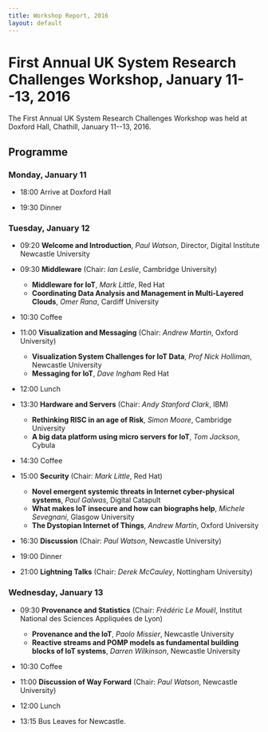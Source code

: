 ```yaml
---
title: Workshop Report, 2016
layout: default
---
```


# First Annual UK System Research Challenges Workshop, January 11--13, 2016

The First Annual UK System Research Challenges Workshop was held at Doxford
Hall, Chathill, January 11--13, 2016.

## Programme

### Monday, January 11

  * 18:00 Arrive at Doxford Hall

  * 19:30 Dinner

### Tuesday, January 12

  * 09:20 **Welcome and Introduction**, _Paul Watson_, Director, Digital Institute Newcastle University

  * 09:30 **Middleware** (Chair: _Ian Leslie_, Cambridge University)
    * **Middleware for IoT**, _Mark Little_, Red Hat
    * **Coordinating Data Analysis and Management in Multi-Layered Clouds**, _Omer Rana_, Cardiff University

  * 10:30	Coffee

  * 11:00 **Visualization and Messaging** (Chair: _Andrew Martin_, Oxford University)
    * **Visualization System Challenges for IoT Data**, _Prof Nick Holliman_, Newcastle University
    * **Messaging for IoT**, _Dave Ingham_ Red Hat

  * 12:00 Lunch

  * 13:30 **Hardware and Servers** (Chair: _Andy Stanford Clark_, IBM)
    * **Rethinking RISC in an age of Risk**, _Simon Moore_, Cambridge University
    * **A big data platform using micro servers for IoT**, _Tom Jackson_, Cybula

  * 14:30 Coffee

  * 15:00 **Security** (Chair: _Mark Little_, Red Hat)
    * **Novel emergent systemic threats in Internet cyber-physical systems**, _Paul Galwas_, Digital Catapult
    * **What makes IoT insecure and how can biographs help**, _Michele Sevegnani_, Glasgow University
    * **The Dystopian Internet of Things**, _Andrew Martin_, Oxford University

  * 16:30 **Discussion** (Chair: _Paul Watson_, Newcastle University)

  * 19:00 Dinner

  * 21:00 **Lightning Talks** (Chair: _Derek McCauley_, Nottingham University)

### Wednesday, January 13

  * 09:30 **Provenance and Statistics** (Chair: _Frédéric Le Mouël_, Institut National des Sciences Appliquées de Lyon)
    * **Provenance and the IoT**, _Paolo Missier_, Newcastle University
    * **Reactive streams and POMP models as fundamental building blocks of IoT systems**, _Darren Wilkinson_, Newcastle University

  * 10:30 Coffee

  * 11:00 **Discussion of Way Forward** (Chair: _Paul Watson_, Newcastle University)

  * 12:00 Lunch

  * 13:15 Bus Leaves for Newcastle.
